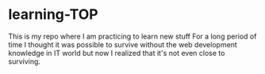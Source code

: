# learning-TOP
This is my repo where I am practicing to learn new stuff
For a long period of time I thought it was possible to survive without the web development knowledge in IT world but now I realized that it's not even close to surviving.